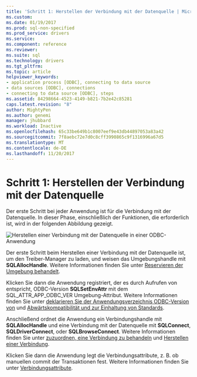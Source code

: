 ```yaml
---
title: 'Schritt 1: Herstellen der Verbindung mit der Datenquelle | Microsoft Docs'
ms.custom: 
ms.date: 01/19/2017
ms.prod: sql-non-specified
ms.prod_service: drivers
ms.service: 
ms.component: reference
ms.reviewer: 
ms.suite: sql
ms.technology: drivers
ms.tgt_pltfrm: 
ms.topic: article
helpviewer_keywords:
- application process [ODBC], connecting to data source
- data sources [ODBC], connections
- connecting to data source [ODBC], steps
ms.assetid: 84298664-4523-4149-b821-7b2e42c85281
caps.latest.revision: "8"
author: MightyPen
ms.author: genemi
manager: jhubbard
ms.workload: Inactive
ms.openlocfilehash: 65c33be649b1c8007eef9e43db44897053a83a42
ms.sourcegitcommit: 7f8aebc72e7d0c8cff3990865c9f1316996a67d5
ms.translationtype: MT
ms.contentlocale: de-DE
ms.lasthandoff: 11/20/2017
---
```

# <a name="step-1-connect-to-the-data-source"></a>Schritt 1: Herstellen der Verbindung mit der Datenquelle
Der erste Schritt bei jeder Anwendung ist für die Verbindung mit der Datenquelle. In dieser Phase, einschließlich der Funktionen, die erforderlich ist, wird in der folgenden Abbildung gezeigt.  
  
 ![Herstellen einer Verbindung mit der Datenquelle in einer ODBC-Anwendung](../../../odbc/reference/develop-app/media/pr11.gif "pr11")  
  
 Der erste Schritt beim Herstellen einer Verbindung mit der Datenquelle ist, um den Treiber-Manager zu laden, und weisen das Umgebungshandle mit **SQLAllocHandle**. Weitere Informationen finden Sie unter [Reservieren der Umgebung behandelt](../../../odbc/reference/develop-app/allocating-the-environment-handle.md).  
  
 Klicken Sie dann die Anwendung registriert, der es durch Aufrufen von entspricht, ODBC-Version **SQLSetEnvAttr** mit dem SQL_ATTR_APP_ODBC_VER Umgebung-Attribut. Weitere Informationen finden Sie unter [deklarieren Sie der Anwendungsverzeichnis ODBC-Version von](../../../odbc/reference/develop-app/declaring-the-application-s-odbc-version.md) und [Abwärtskompatibilität und zur Einhaltung von Standards](../../../odbc/reference/develop-app/backward-compatibility-and-standards-compliance.md).  
  
 Anschließend ordnet die Anwendung ein Verbindungshandle mit **SQLAllocHandle** und eine Verbindung mit der Datenquelle mit **SQLConnect**, **SQLDriverConnect**, oder **SQLBrowseConnect**. Weitere Informationen finden Sie unter [zuzuordnen, eine Verbindung zu behandeln](../../../odbc/reference/develop-app/allocating-a-connection-handle-odbc.md) und [Herstellen einer Verbindung](../../../odbc/reference/develop-app/establishing-a-connection.md).  
  
 Klicken Sie dann die Anwendung legt die Verbindungsattribute, z. B. ob manuellen commit der Transaktionen fest. Weitere Informationen finden Sie unter [Verbindungsattribute](../../../odbc/reference/develop-app/connection-attributes.md).
